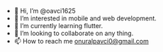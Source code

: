 - 👋 Hi, I’m @oavci1625
- 👀 I’m interested in mobile and web development.
- 🌱 I’m currently learning flutter.
- 💞️ I’m looking to collaborate on any thing.
- 📫 How to reach me onuralpavci0@gmail.com

<!---
oavci1625/oavci1625 is a ✨ special ✨ repository because its `README.md` (this file) appears on your GitHub profile.
You can click the Preview link to take a look at your changes.
--->
